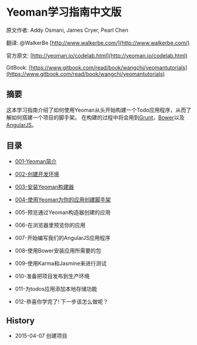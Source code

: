 # Yeoman学习指南中文版


原文作者: Addy Osmani, James Cryer, Pearl Chen

翻译: @WalkerBe [http://www.walkerbe.com/](http://www.walkerbe.com/)

官方原文: [http://yeoman.io/codelab.html](http://yeoman.io/codelab.html)

GitBook: [https://www.gitbook.com/read/book/wangchi/yeomantutorials](https://www.gitbook.com/read/book/wangchi/yeomantutorials)

## 摘要

这本学习指南介绍了如何使用Yeoman从头开始构建一个Todo应用程序，从而了解如何搭建一个项目的脚手架。
在构建的过程中将会用到[Grunt](http://gruntjs.com/)，[Bower](http://bower.io/)以及[AngularJS](https://angularjs.org/)。

## 目录

+ [001-Yeoman简介](docs/001-Yeoman简介.md)

+ [002-创建开发环境](docs/002-创建开发环境.md)

+ [003-安装Yeoman构建器](docs/003-安装Yeoman构建器.md)

+ [004-使用Yeoman为你的应用创建脚手架](docs/004-使用Yeoman为你的应用创建脚手架.md)

+ 005-预览通过Yeoman构造器创建的应用

+ 006-在浏览器里预览你的应用

+ 007-开始编写我们的AngularJS应用程序

+ 008-使用Bower安装应用所需要的包

+ 009-使用Karma和Jasmine来进行测试

+ 010-准备把项目发布到生产环境

+ 011-为todos应用添加本地存储功能

+ 012-恭喜你学完了! 下一步该怎么做呢？


## History

+ 2015-04-07 创建项目
